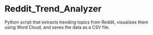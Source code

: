 # Reddit_Trend_Analyzer
Python script that extracts trending topics from Reddit, visualizes them using Word Cloud, and saves the data as a CSV file.
